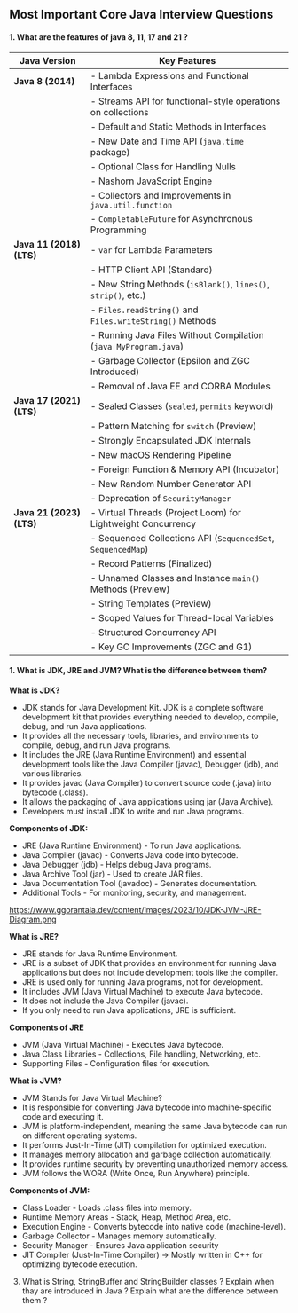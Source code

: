 ## Most Important Core Java Interview Questions

#### 1. What are the features of java 8, 11, 17 and 21 ?

| Java Version | Key Features |
|-------------|-------------|
| **Java 8 (2014)** | - Lambda Expressions and Functional Interfaces  |
|             | - Streams API for functional-style operations on collections |
|             | - Default and Static Methods in Interfaces |
|             | - New Date and Time API (`java.time` package) |
|             | - Optional Class for Handling Nulls |
|             | - Nashorn JavaScript Engine |
|             | - Collectors and Improvements in `java.util.function` |
|             | - `CompletableFuture` for Asynchronous Programming |
| **Java 11 (2018) (LTS)** | - `var` for Lambda Parameters |
|             | - HTTP Client API (Standard) |
|             | - New String Methods (`isBlank()`, `lines()`, `strip()`, etc.) |
|             | - `Files.readString()` and `Files.writeString()` Methods |
|             | - Running Java Files Without Compilation (`java MyProgram.java`) |
|             | - Garbage Collector (Epsilon and ZGC Introduced) |
|             | - Removal of Java EE and CORBA Modules |
| **Java 17 (2021) (LTS)** | - Sealed Classes (`sealed`, `permits` keyword) |
|             | - Pattern Matching for `switch` (Preview) |
|             | - Strongly Encapsulated JDK Internals |
|             | - New macOS Rendering Pipeline |
|             | - Foreign Function & Memory API (Incubator) |
|             | - New Random Number Generator API |
|             | - Deprecation of `SecurityManager` |
| **Java 21 (2023) (LTS)** | - Virtual Threads (Project Loom) for Lightweight Concurrency |
|             | - Sequenced Collections API (`SequencedSet`, `SequencedMap`) |
|             | - Record Patterns (Finalized) |
|             | - Unnamed Classes and Instance `main()` Methods (Preview) |
|             | - String Templates (Preview) |
|             | - Scoped Values for Thread-local Variables |
|             | - Structured Concurrency API |
|             | - Key GC Improvements (ZGC and G1) |


#### 1. What is JDK, JRE and JVM? What is the difference between them?

**What is JDK?** 
- JDK stands for Java Development Kit. JDK is a complete software development kit that provides everything needed to develop, compile, debug, and run Java applications.
- It provides all the necessary tools, libraries, and environments to compile, debug, and run Java programs.
- It includes the JRE (Java Runtime Environment) and essential development tools like the Java Compiler (javac), Debugger (jdb), and various libraries.
- It provides javac (Java Compiler) to convert source code (.java) into bytecode (.class).
- It allows the packaging of Java applications using jar (Java Archive).
- Developers must install JDK to write and run Java programs.

**Components of JDK:**
- JRE (Java Runtime Environment) - To run Java applications.
- Java Compiler (javac) - Converts Java code into bytecode.
- Java Debugger (jdb) - Helps debug Java programs.
- Java Archive Tool (jar) - Used to create JAR files.
- Java Documentation Tool (javadoc) - Generates documentation.
- Additional Tools - For monitoring, security, and management.

https://www.ggorantala.dev/content/images/2023/10/JDK-JVM-JRE-Diagram.png

**What is JRE?**
- JRE stands for Java Runtime Environment.
- JRE is a subset of JDK that provides an environment for running Java applications but does not include development tools like the compiler.
- JRE is used only for running Java programs, not for development.
- It includes JVM (Java Virtual Machine) to execute Java bytecode.
- It does not include the Java Compiler (javac).
- If you only need to run Java applications, JRE is sufficient.

**Components of JRE**
- JVM (Java Virtual Machine) - Executes Java bytecode.
- Java Class Libraries - Collections, File handling, Networking, etc.
- Supporting Files - Configuration files for execution.

**What is JVM?** 
- JVM Stands for Java Virtual Machine?
- It is responsible for converting Java bytecode into machine-specific code and executing it.
- JVM is platform-independent, meaning the same Java bytecode can run on different operating systems.
- It performs Just-In-Time (JIT) compilation for optimized execution.
- It manages memory allocation and garbage collection automatically.
- It provides runtime security by preventing unauthorized memory access.
- JVM follows the WORA (Write Once, Run Anywhere) principle.

**Components of JVM:**
- Class Loader - Loads .class files into memory.
- Runtime Memory Areas - Stack, Heap, Method Area, etc.
- Execution Engine - Converts bytecode into native code (machine-level).
- Garbage Collector - Manages memory automatically.
- Security Manager - Ensures Java application security
- JIT Compiler (Just-In-Time Compiler) → Mostly written in C++ for optimizing bytecode execution.




3. What is String, StringBuffer and StringBuilder classes ? Explain when thay are introduced in Java ? Explain what are the difference between them ? 

